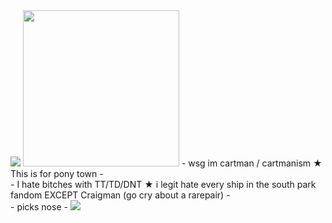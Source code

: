 <img src="https://64.media.tumblr.com/78e0c2a103967123c93acaa398aeee19/a4ef0d543375d24e-97/s540x810/57cb5538255d97e9186fe0adac4d3d5e4156feab.pnj"/>
<img src="https://file.garden/Zbx4VUke2GNux14b/ezgif-4-0009a3fbce%20(1).gif" width="250px" height="250px"> - wsg im cartman / cartmanism ★ This is for pony town -
<br> - I hate bitches with TT/TD/DNT ★ i legit hate every ship in the south park fandom EXCEPT Craigman (go cry about a rarepair) -
<br> - picks nose -
<img src="https://64.media.tumblr.com/78e0c2a103967123c93acaa398aeee19/a4ef0d543375d24e-97/s540x810/57cb5538255d97e9186fe0adac4d3d5e4156feab.pnj"/>
